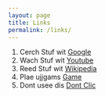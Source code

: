 ```yaml
---
layout: page
title: Links
permalink: /links/
---
```


1. Cerch Stuf wit [Google][link1]
2. Wach Stuf wit [Youtube][link2]
3. Reed Stuf wit [Wikipedia][link3]
4. Plae ujjgams [Game][link4]
5. Dont usee dis [Dont Clic][link5]



[link1]: https://www.google.com
[link2]: https://www.youtube.com
[link3]: https://www.wikipedia.org/
[link4]: https://www.google.com/search?q=pacman&rlz=1C5CHFA_enUS726US737&oq=pacman&aqs=chrome..69i57j0l5.3982j0j7&sourceid=chrome&ie=UTF-8
[link5]: https://search.yahoo.com/

